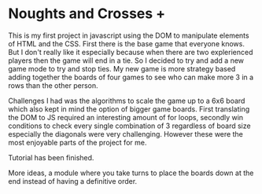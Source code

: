 # Noughts and Crosses +
This is my first project in javascript using the DOM to manipulate elements of HTML and the CSS. 
First there is the base game that everyone knows.
But I don't really like it especially because when there are two explerienced players then the game will end in a tie.
So I decided to try and add a new game mode to try and stop ties.
My new game is more strategy based adding together the boards of four games to see who can make more 3 in a rows than the other person.

Challenges I had was the algorithms to scale the game up to a 6x6 board which also kept in mind the option of bigger game boards. First translating the DOM to JS required an interesting amount of for loops, secondly win conditions to check every single combination of 3 regardless of board size especially the diagonals were very challenging. However these were the most enjoyable parts of the project for me.

Tutorial has been finished.

More ideas, a module where you take turns to place the boards down at the end instead of having a definitive order.
